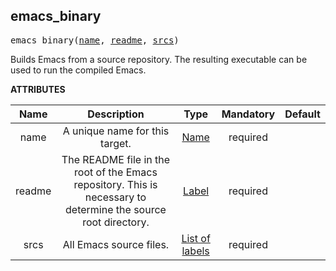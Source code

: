 <!-- Generated with Stardoc: http://skydoc.bazel.build -->

<a name="#emacs_binary"></a>

## emacs_binary

<pre>
emacs_binary(<a href="#emacs_binary-name">name</a>, <a href="#emacs_binary-readme">readme</a>, <a href="#emacs_binary-srcs">srcs</a>)
</pre>

Builds Emacs from a source repository.
The resulting executable can be used to run the compiled Emacs.

**ATTRIBUTES**


| Name  | Description | Type | Mandatory | Default |
| :-------------: | :-------------: | :-------------: | :-------------: | :-------------: |
| name |  A unique name for this target.   | <a href="https://bazel.build/docs/build-ref.html#name">Name</a> | required |  |
| readme |  The README file in the root of the Emacs repository. This is necessary to determine the source root directory.   | <a href="https://bazel.build/docs/build-ref.html#labels">Label</a> | required |  |
| srcs |  All Emacs source files.   | <a href="https://bazel.build/docs/build-ref.html#labels">List of labels</a> | required |  |


